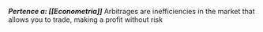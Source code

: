 ***Pertence a: [[Econometria]]***
Arbitrages are inefficiencies in the market that allows you to trade, making a profit without risk